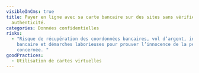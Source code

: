 ```yaml
---
visibleInCms: true
title: Payer en ligne avec sa carte bancaire sur des sites sans vérifier leur
  authenticité.
categories: Données confidentielles
risks:
  - "Risque de récupération des coordonnées bancaires, vol d’argent, interdit
    bancaire et démarches laborieuses pour prouver l’innocence de la personne
    concernée. "
goodPractices:
  - Utilisation de cartes virtuelles
---
```

